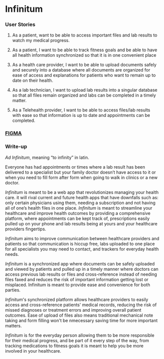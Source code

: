 # Infinitum
### User Stories
1. As a patient, want to be able to access important files and lab results to watch my medical progress. 
   
2. As a patient, I want to be able to track fitness goals and be able to have all health information synchronized so that it is in one convenient place
   
3. As a health care provider, I want to be able to upload documents safely and securely into a database where all documents are organized for ease of access and explanations for patients who want to remain up to date on their health. 

4. As a lab technician, I want to upload lab results into a singular database so that all files remain organized and labs can be completed in a timely matter. 

5. As a Telehealth provider, I want to be able to access files/lab results with ease so that information is up to date and appointments can be completed. 
   

 
### [FIGMA](https://www.figma.com/file/Hjr3E0o9ygcAWvzCje8waA/Untitled?node-id=0%3A1&t=U7jJoqYthjWmaSXo-1)

### Write-up

*Ad Infinitum*, meaning “to infinity” in latin. 

Everyone has had appointments or times where a lab result has been delivered to a specialist but your family doctor doesn’t have access to it or when you need to fill form after form when going to walk in clinics or a new doctor. 

*Infinitum* is meant to be a web app that revolutionizes managing your health care. it will rival current and future health apps that have downfalls such as: only certain physicians using them, needing a subscription and not having all of one’s health files in one place. *Infinitum* is meant to streamline your healthcare and improve health outcomes by providing a comprehensive platform, where appointments can be kept track of, prescriptions easily pulled up on your phone and lab results being at yours and your healthcare providers fingertips. 

*Infinitum* aims to improve communication between healthcare providers and patients so that communication is hiccup free, labs uploaded to one place for all specialists you may need to contact, and trackers for everyday health needs. 

*Infinitum* is a synchronized app where documents can be safely uploaded and viewed by patients and pulled up in a timely manner where doctors can access previous lab results or files and cross-reference instead of needing files faxed and reduces the risk of important information getting lost or misplaced. Infinitum is meant to provide ease and convenience for both parties.

*Infinitum*'s synchronized platform allows healthcare providers to easily access and cross-reference patients' medical records, reducing the risk of missed diagnoses or treatment errors and improving overall patient outcomes. Ease of upload of files also means traditional mechanical note taking and form filling won't be nmecessary saving time for more important matters.  

*Infinitum* is for the everyday person allowing them to be more responsible for their medical progress, and be part of it every step of the way, from tracking medications to fitness goals it is meant to help you be more involved in your healthcare. 
